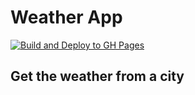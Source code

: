 # Weather App
[![Build and Deploy to GH Pages](https://github.com/jason1985/weather/actions/workflows/deploy.yml/badge.svg)](https://github.com/jason1985/weather/actions/workflows/deploy.yml)
## Get the weather from a city
